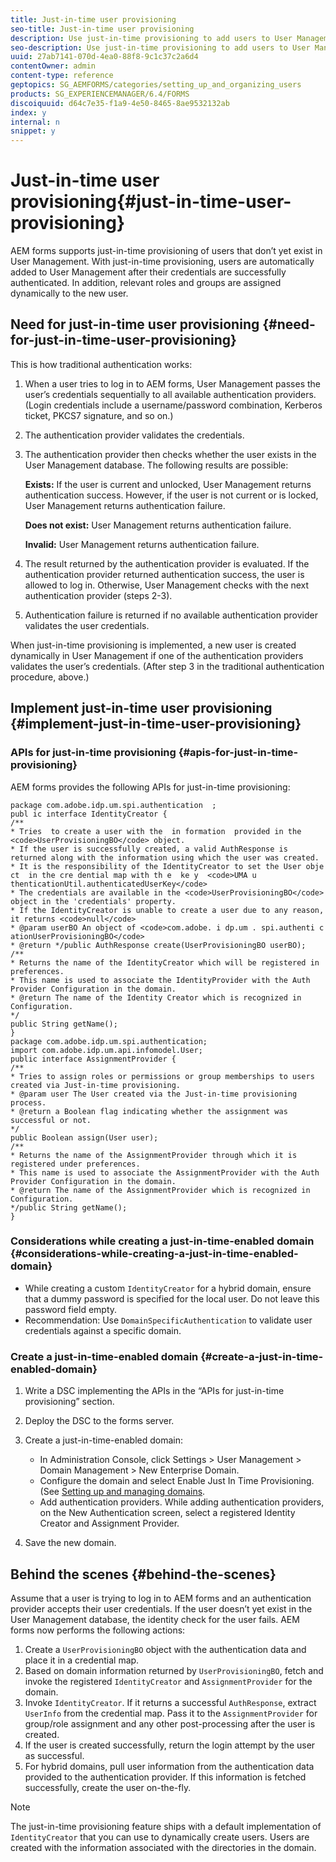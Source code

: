 ```yaml
---
title: Just-in-time user provisioning
seo-title: Just-in-time user provisioning
description: Use just-in-time provisioning to add users to User Management after successfull authentication and dynamically assign relevant roles and groups to the new user.
seo-description: Use just-in-time provisioning to add users to User Management after successfull authentication and dynamically assign relevant roles and groups to the new user.
uuid: 27ab7141-070d-4ea0-88f8-9c1c37c2a6d4
contentOwner: admin
content-type: reference
geptopics: SG_AEMFORMS/categories/setting_up_and_organizing_users
products: SG_EXPERIENCEMANAGER/6.4/FORMS
discoiquuid: d64c7e35-f1a9-4e50-8465-8ae9532132ab
index: y
internal: n
snippet: y
---
```


# Just-in-time user provisioning{#just-in-time-user-provisioning}

AEM forms supports just-in-time provisioning of users that don’t yet exist in User Management. With just-in-time provisioning, users are automatically added to User Management after their credentials are successfully authenticated. In addition, relevant roles and groups are assigned dynamically to the new user.

## Need for just-in-time user provisioning {#need-for-just-in-time-user-provisioning}

This is how traditional authentication works:

1. When a user tries to log in to AEM forms, User Management passes the user’s credentials sequentially to all available authentication providers. (Login credentials include a username/password combination, Kerberos ticket, PKCS7 signature, and so on.)
1. The authentication provider validates the credentials. 
1. The authentication provider then checks whether the user exists in the User Management database. The following results are possible:

   **Exists:** If the user is current and unlocked, User Management returns authentication success. However, if the user is not current or is locked, User Management returns authentication failure.

   **Does not exist:** User Management returns authentication failure.

   **Invalid:** User Management returns authentication failure.

1. The result returned by the authentication provider is evaluated. If the authentication provider returned authentication success, the user is allowed to log in. Otherwise, User Management checks with the next authentication provider (steps 2-3).
1. Authentication failure is returned if no available authentication provider validates the user credentials.

When just-in-time provisioning is implemented, a new user is created dynamically in User Management if one of the authentication providers validates the user’s credentials. (After step 3 in the traditional authentication procedure, above.)

## Implement just-in-time user provisioning {#implement-just-in-time-user-provisioning}

### APIs for just-in-time provisioning {#apis-for-just-in-time-provisioning}

AEM forms provides the following APIs for just-in-time provisioning:

```as3
package com.adobe.idp.um.spi.authentication  ; 
publ ic interface IdentityCreator { 
/** 
* Tries  to create a user with the  in formation  provided in the <code>UserProvisioningBO</code> object. 
* If the user is successfully created, a valid AuthResponse is returned along with the information using which the user was created. 
* It is the responsibility of the IdentityCreator to set the User obje ct  in the cre dential map with th e  ke y  <code>UMA u thenticationUtil.authenticatedUserKey</code> 
* The credentials are available in the <code>UserProvisioningBO</code> object in the 'credentials' property. 
* If the IdentityCreator is unable to create a user due to any reason, it returns <code>null</code> 
* @param userBO An object of <code>com.adobe. i dp.um . spi.authenti c ationUserProvisioningBO</code> 
* @return */public AuthResponse create(UserProvisioningBO userBO); 
/** 
* Returns the name of the IdentityCreator which will be registered in preferences. 
* This name is used to associate the IdentityProvider with the Auth Provider Configuration in the domain. 
* @return The name of the Identity Creator which is recognized in Configuration. 
*/ 
public String getName(); 
} 
package com.adobe.idp.um.spi.authentication; 
import com.adobe.idp.um.api.infomodel.User; 
public interface AssignmentProvider { 
/** 
* Tries to assign roles or permissions or group memberships to users created via Just-in-time provisioning. 
* @param user The User created via the Just-in-time provisioning process. 
* @return a Boolean flag indicating whether the assignment was successful or not. 
*/ 
public Boolean assign(User user); 
/** 
* Returns the name of the AssignmentProvider through which it is registered under preferences. 
* This name is used to associate the AssignmentProvider with the Auth Provider Configuration in the domain. 
* @return The name of the AssignmentProvider which is recognized in Configuration. 
*/public String getName(); 
}
```

### Considerations while creating a just-in-time-enabled domain {#considerations-while-creating-a-just-in-time-enabled-domain}

* While creating a custom `IdentityCreator` for a hybrid domain, ensure that a dummy password is specified for the local user. Do not leave this password field empty.
* Recommendation: Use `DomainSpecificAuthentication` to validate user credentials against a specific domain.

### Create a just-in-time-enabled domain {#create-a-just-in-time-enabled-domain}

1. Write a DSC implementing the APIs in the “APIs for just-in-time provisioning” section.
1. Deploy the DSC to the forms server.
1. Create a just-in-time-enabled domain:

    * In Administration Console, click Settings &gt; User Management &gt; Domain Management &gt; New Enterprise Domain.
    * Configure the domain and select Enable Just In Time Provisioning. (See [Setting up and managing domains](/forms/using/admin-help/topics/setting-up-and-managing-domains).
    * Add authentication providers. While adding authentication providers, on the New Authentication screen, select a registered Identity Creator and Assignment Provider.

1. Save the new domain.

## Behind the scenes {#behind-the-scenes}

Assume that a user is trying to log in to AEM forms and an authentication provider accepts their user credentials. If the user doesn’t yet exist in the User Management database, the identity check for the user fails. AEM forms now performs the following actions:

1. Create a `UserProvisioningBO` object with the authentication data and place it in a credential map.
1. Based on domain information returned by `UserProvisioningBO`, fetch and invoke the registered `IdentityCreator` and `AssignmentProvider` for the domain.
1. Invoke `IdentityCreator`. If it returns a successful `AuthResponse`, extract `UserInfo` from the credential map. Pass it to the `AssignmentProvider` for group/role assignment and any other post-processing after the user is created.
1. If the user is created successfully, return the login attempt by the user as successful.
1. For hybrid domains, pull user information from the authentication data provided to the authentication provider. If this information is fetched successfully, create the user on-the-fly.

>[!NOTE]
>
>The just-in-time provisioning feature ships with a default implementation of `IdentityCreator` that you can use to dynamically create users. Users are created with the information associated with the directories in the domain.

